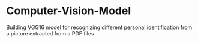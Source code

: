 # Computer-Vision-Model
Building VGG16 model for recognizing different personal identification from a picture extracted from a PDF files
